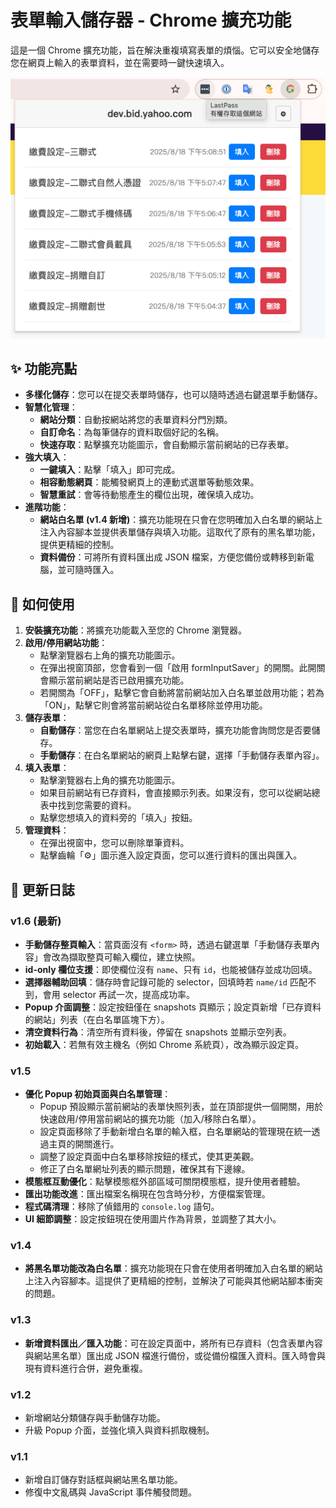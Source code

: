 # 表單輸入儲存器 - Chrome 擴充功能

這是一個 Chrome 擴充功能，旨在解決重複填寫表單的煩惱。它可以安全地儲存您在網頁上輸入的表單資料，並在需要時一鍵快速填入。

![擴充功能截圖](images/screenshot.png)

## ✨ 功能亮點

- **多樣化儲存**：您可以在提交表單時儲存，也可以隨時透過右鍵選單手動儲存。
- **智慧化管理**：
    - **網站分類**：自動按網站將您的表單資料分門別類。
    - **自訂命名**：為每筆儲存的資料取個好記的名稱。
    - **快速存取**：點擊擴充功能圖示，會自動顯示當前網站的已存表單。
- **強大填入**：
    - **一鍵填入**：點擊「填入」即可完成。
    - **相容動態網頁**：能觸發網頁上的連動式選單等動態效果。
    - **智慧重試**：會等待動態產生的欄位出現，確保填入成功。
- **進階功能**：
    - **網站白名單 (v1.4 新增)**：擴充功能現在只會在您明確加入白名單的網站上注入內容腳本並提供表單儲存與填入功能。這取代了原有的黑名單功能，提供更精細的控制。
    - **資料備份**：可將所有資料匯出成 JSON 檔案，方便您備份或轉移到新電腦，並可隨時匯入。

## 🚀 如何使用

1.  **安裝擴充功能**：將擴充功能載入至您的 Chrome 瀏覽器。
2.  **啟用/停用網站功能**：
    - 點擊瀏覽器右上角的擴充功能圖示。
    - 在彈出視窗頂部，您會看到一個「啟用 formInputSaver」的開關。此開關會顯示當前網站是否已啟用擴充功能。
    - 若開關為「OFF」，點擊它會自動將當前網站加入白名單並啟用功能；若為「ON」，點擊它則會將當前網站從白名單移除並停用功能。
3.  **儲存表單**：
    - **自動儲存**：當您在白名單網站上提交表單時，擴充功能會詢問您是否要儲存。
    - **手動儲存**：在白名單網站的網頁上點擊右鍵，選擇「手動儲存表單內容」。
4.  **填入表單**：
    - 點擊瀏覽器右上角的擴充功能圖示。
    - 如果目前網站有已存資料，會直接顯示列表。如果沒有，您可以從網站總表中找到您需要的資料。
    - 點擊您想填入的資料旁的「填入」按鈕。
5.  **管理資料**：
    - 在彈出視窗中，您可以刪除單筆資料。
    - 點擊齒輪「⚙」圖示進入設定頁面，您可以進行資料的匯出與匯入。

## 📝 更新日誌

### v1.6 (最新)
- **手動儲存整頁輸入**：當頁面沒有 `<form>` 時，透過右鍵選單「手動儲存表單內容」會改為擷取整頁可輸入欄位，建立快照。
- **id-only 欄位支援**：即使欄位沒有 `name`、只有 `id`，也能被儲存並成功回填。
- **選擇器輔助回填**：儲存時會記錄可能的 selector，回填時若 `name/id` 匹配不到，會用 selector 再試一次，提高成功率。
- **Popup 介面調整**：設定按鈕僅在 snapshots 頁顯示；設定頁新增「已存資料的網站」列表（在白名單區塊下方）。
- **清空資料行為**：清空所有資料後，停留在 snapshots 並顯示空列表。
- **初始載入**：若無有效主機名（例如 Chrome 系統頁），改為顯示設定頁。

### v1.5
- **優化 Popup 初始頁面與白名單管理**：
    - Popup 預設顯示當前網站的表單快照列表，並在頂部提供一個開關，用於快速啟用/停用當前網站的擴充功能（加入/移除白名單）。
    - 設定頁面移除了手動新增白名單的輸入框，白名單網站的管理現在統一透過主頁的開關進行。
    - 調整了設定頁面中白名單移除按鈕的樣式，使其更美觀。
    - 修正了白名單網址列表的顯示問題，確保其有下邊線。
- **模態框互動優化**：點擊模態框外部區域可關閉模態框，提升使用者體驗。
- **匯出功能改進**：匯出檔案名稱現在包含時分秒，方便檔案管理。
- **程式碼清理**：移除了偵錯用的 `console.log` 語句。
- **UI 細節調整**：設定按鈕現在使用圖片作為背景，並調整了其大小。

### v1.4
- **將黑名單功能改為白名單**：擴充功能現在只會在使用者明確加入白名單的網站上注入內容腳本。這提供了更精細的控制，並解決了可能與其他網站腳本衝突的問題。

### v1.3
- **新增資料匯出／匯入功能**：可在設定頁面中，將所有已存資料（包含表單內容與網站黑名單）匯出成 JSON 檔進行備份，或從備份檔匯入資料。匯入時會與現有資料進行合併，避免重複。

### v1.2
- 新增網站分類儲存與手動儲存功能。
- 升級 Popup 介面，並強化填入與資料抓取機制。

### v1.1
- 新增自訂儲存對話框與網站黑名單功能。
- 修復中文亂碼與 JavaScript 事件觸發問題。
